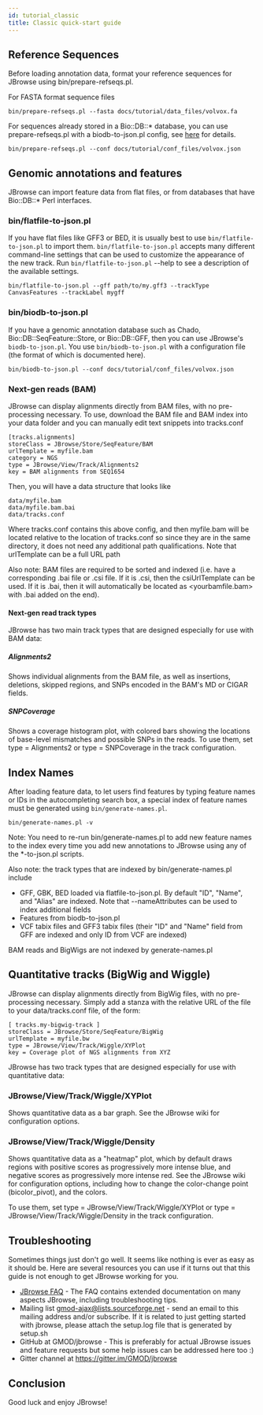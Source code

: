 ```yaml
---
id: tutorial_classic
title: Classic quick-start guide
---
```


## Reference Sequences

Before loading annotation data, format your reference sequences for JBrowse using bin/prepare-refseqs.pl.

For FASTA format sequence files

	bin/prepare-refseqs.pl --fasta docs/tutorial/data_files/volvox.fa

For sequences already stored in a Bio::DB::* database, you can use prepare-refseqs.pl with a biodb-to-json.pl config, see [here](biodb_to_json.md) for details.

	bin/prepare-refseqs.pl --conf docs/tutorial/conf_files/volvox.json


## Genomic annotations and features

JBrowse can import feature data from flat files, or from databases that have Bio::DB::* Perl interfaces.

### bin/flatfile-to-json.pl

If you have flat files like GFF3 or BED, it is usually best to use `bin/flatfile-to-json.pl` to import them. `bin/flatfile-to-json.pl` accepts many different command-line settings that can be used to customize the appearance of the new track. Run `bin/flatfile-to-json.pl` --help to see a description of the available settings.

	bin/flatfile-to-json.pl --gff path/to/my.gff3 --trackType CanvasFeatures --trackLabel mygff


### bin/biodb-to-json.pl

If you have a genomic annotation database such as Chado, Bio::DB::SeqFeature::Store, or Bio::DB::GFF, then you can use JBrowse's `biodb-to-json.pl`. You use `bin/biodb-to-json.pl` with a configuration file (the format of which is documented here).

	bin/biodb-to-json.pl --conf docs/tutorial/conf_files/volvox.json

### Next-gen reads (BAM)

JBrowse can display alignments directly from BAM files, with no pre-processing necessary. To use, download the BAM file and BAM index into your data folder and you can manually edit text snippets into tracks.conf


	[tracks.alignments]
	storeClass = JBrowse/Store/SeqFeature/BAM
	urlTemplate = myfile.bam
	category = NGS
	type = JBrowse/View/Track/Alignments2
	key = BAM alignments from SEQ1654

Then, you will have a data structure that looks like

    data/myfile.bam
    data/myfile.bam.bai
    data/tracks.conf

Where tracks.conf contains this above config, and then myfile.bam will be located relative to the location of tracks.conf so since they are in the same directory, it does not need any additional path qualifications. Note that urlTemplate can be a full URL path


Also note: BAM files are required to be sorted and indexed (i.e. have a corresponding .bai file or .csi file. If it is .csi, then the csiUrlTemplate can be used. If it is .bai, then it will automatically be located as <yourbamfile.bam> with .bai added on the end).

#### Next-gen read track types

JBrowse has two main track types that are designed especially for use with BAM data:

##### Alignments2

Shows individual alignments from the BAM file, as well as insertions, deletions, skipped regions, and SNPs encoded in the BAM's MD or CIGAR fields.

##### SNPCoverage

Shows a coverage histogram plot, with colored bars showing the locations of base-level mismatches and possible SNPs in the reads.
To use them, set type = Alignments2 or type = SNPCoverage in the track configuration.


## Index Names

After loading feature data, to let users find features by typing feature names or IDs in the autocompleting search box, a special index of feature names must be generated using `bin/generate-names.pl`.

	bin/generate-names.pl -v

Note: You need to re-run bin/generate-names.pl to add new feature names to the index every time you add new annotations to JBrowse using any of the *-to-json.pl scripts.

Also note: the track types that are indexed by bin/generate-names.pl include

* GFF, GBK, BED loaded via flatfile-to-json.pl. By default "ID", "Name", and "Alias" are indexed. Note that --nameAttributes can be used to index additional fields
* Features from biodb-to-json.pl
* VCF tabix files and GFF3 tabix files (their "ID" and "Name" field from GFF are indexed and only ID from VCF are indexed)

BAM reads and BigWigs are not indexed by generate-names.pl

## Quantitative tracks (BigWig and Wiggle)

JBrowse can display alignments directly from BigWig files, with no pre-processing necessary. Simply add a stanza with the relative URL of the file to your data/tracks.conf file, of the form:

	[ tracks.my-bigwig-track ]
	storeClass = JBrowse/Store/SeqFeature/BigWig
	urlTemplate = myfile.bw
	type = JBrowse/View/Track/Wiggle/XYPlot
	key = Coverage plot of NGS alignments from XYZ


JBrowse has two track types that are designed especially for use with quantitative data:

### JBrowse/View/Track/Wiggle/XYPlot

Shows quantitative data as a bar graph. See the JBrowse wiki for configuration options.

### JBrowse/View/Track/Wiggle/Density

Shows quantitative data as a "heatmap" plot, which by default draws regions with positive scores as progressively more intense blue, and negative scores as progressively more intense red. See the JBrowse wiki for configuration options, including how to change the color-change point (bicolor_pivot), and the colors.

To use them, set type = JBrowse/View/Track/Wiggle/XYPlot or type = JBrowse/View/Track/Wiggle/Density in the track configuration.


## Troubleshooting

Sometimes things just don't go well. It seems like nothing is ever as easy as it should be. Here are several resources you can use if it turns out that this guide is not enough to get JBrowse working for you.

* [JBrowse FAQ](faq.html#troubleshooting) - The FAQ contains extended documentation on many aspects JBrowse, including troubleshooting tips.
* Mailing list gmod-ajax@lists.sourceforge.net - send an email to this mailing address and/or subscribe. If it is related to just getting started with jbrowse, please attach the setup.log file that is generated by setup.sh
* GitHub at GMOD/jbrowse - This is preferably for actual JBrowse issues and feature requests but some help issues can be addressed here too :)
* Gitter channel at https://gitter.im/GMOD/jbrowse


## Conclusion

Good luck and enjoy JBrowse!
